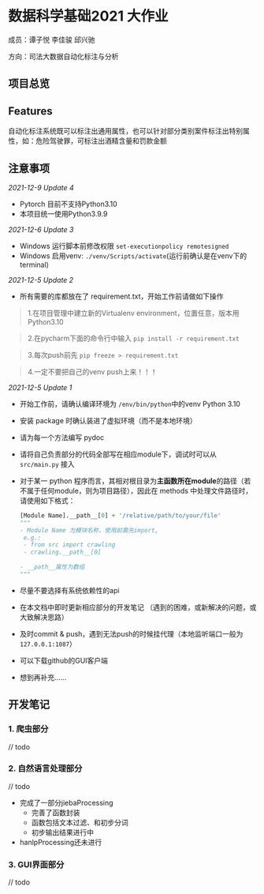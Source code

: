  # 数据科学基础2021 大作业

成员：谭子悦 李佳骏 邱兴驰

方向：司法大数据自动化标注与分析

## 项目总览

## Features

自动化标注系统既可以标注出通用属性，也可以针对部分类别案件标注出特别属性，如：危险驾驶罪，可标注出酒精含量和罚款金额

## 注意事项
*2021-12-9 Update 4*

- Pytorch 目前不支持Python3.10
- 本项目统一使用Python3.9.9

*2021-12-6 Update 3*

- Windows 运行脚本前修改权限 `set-executionpolicy remotesigned`
- Windows 启用venv: `./venv/Scripts/activate`(运行前确认是在venv下的terminal)

*2021-12-5 Update 2*
- 所有需要的库都放在了 requirement.txt，开始工作前请做如下操作
> 1.在项目管理中建立新的Virtualenv environment，位置任意，版本用Python3.10

> 2.在pycharm下面的命令行中输入 `pip install -r requirement.txt`

> 3.每次push前先 `pip freeze > requirement.txt`

> 4.一定不要把自己的venv push上来！！！

*2021-12-5 Update 1*

- 开始工作前，请确认编译环境为 `/env/bin/python`中的venv Python 3.10
- 安装 package 时确认装进了虚拟环境（而不是本地环境）
- 请为每一个方法编写 pydoc
- 请将自己负责部分的代码全部写在相应module下，调试时可以从 `src/main.py` 接入

- 对于某一 python 程序而言，其相对根目录为**主函数所在module**的路径（若不属于任何module，则为项目路径），因此在 methods 中处理文件路径时，请使用如下格式：

   ```python
   [Module Name].__path__[0] + '/relative/path/to/your/file'
   """
   - Module Name 为模块名称，使用前需先import, 
   	e.g.: 
   	- from src import crawling
   	- crawling.__path__[0]
   	
   - __path__属性为数组
   """
   ```

- 尽量不要选择有系统依赖性的api
- 在本文档中即时更新相应部分的开发笔记 （遇到的困难，或新解决的问题，或大致解决思路）
- 及时commit & push，遇到无法push的时候挂代理（本地监听端口一般为 `127.0.0.1:1087`）
- 可以下载github的GUI客户端
- 想到再补充......

## 开发笔记

### 1. 爬虫部分

// todo

### 2. 自然语言处理部分

// todo
- 完成了一部分jiebaProcessing
  - 完善了函数封装
  - 函数包括文本过滤、和初步分词
  - 初步输出结果进行中
- hanlpProcessing还未进行

### 3. GUI界面部分

// todo